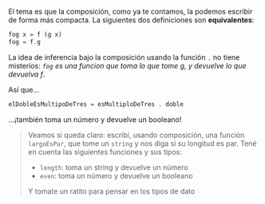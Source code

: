 El tema es que la composición, como ya te contamos, la podemos escribir de forma más compacta. La siguientes dos definiciones son **equivalentes**:

```haskell
fog x = f (g x)
fog = f.g
```

La idea de inferencia bajo la composición usando la función `.` no tiene misterios: _`fog` es una funcion que toma lo que tome g, y devuelve lo que devuelva f_. 

Así que...

```haskell
elDobleEsMultipoDeTres = esMultiploDeTres . doble
```

...¡también toma un número y devuelve un booleano! 

> Veamos si queda claro: escribí, usando composición, una función `largoEsPar`, que tome un `string` y nos diga si su longitud es par. 
> Tené en cuenta las siguientes funciones y sus tipos: 
>
> * `length`: toma un string y devuelve un número
> * `even`: toma un número y devuelve un booleano 
>
> Y tomate un ratito para pensar en los tipos de dato

